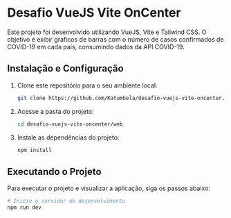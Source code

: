 # Desafio VueJS Vite OnCenter

Este projeto foi desenvolvido utilizando VueJS, Vite e Tailwind CSS. O objetivo é exibir gráficos de barras com o número de casos confirmados de COVID-19 em cada país, consumindo dados da API COVID-19.


## Instalação e Configuração

1. Clone este repositório para o seu ambiente local:

    ```bash
    git clone https://github.com/Katumbela/desafio-vuejs-vite-oncenter.git
    ```

2. Acesse a pasta do projeto:

    ```bash
    cd desafio-vuejs-vite-oncenter/web
    ```

3. Instale as dependências do projeto:

    ```bash
    npm install
    ```

## Executando o Projeto

Para executar o projeto e visualizar a aplicação, siga os passos abaixo:

```bash
# Inicie o servidor de desenvolvimento
npm run dev
